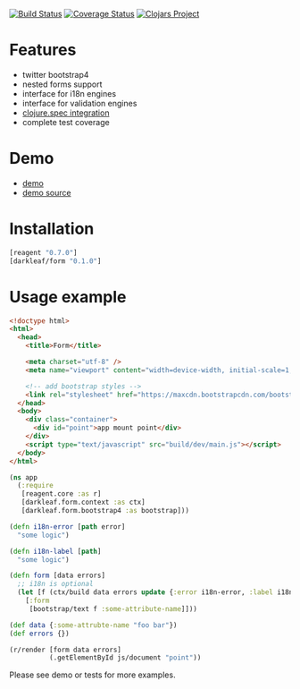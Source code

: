 [![Build Status](https://travis-ci.org/darkleaf/form.svg?branch=master)](https://travis-ci.org/darkleaf/form)
[![Coverage Status](https://coveralls.io/repos/github/darkleaf/form/badge.svg)](https://coveralls.io/github/darkleaf/form)
[![Clojars Project](https://img.shields.io/clojars/v/darkleaf/form.svg)](https://clojars.org/darkleaf/form)

# Features

+ twitter bootstrap4
+ nested forms support
+ interface for i18n engines
+ interface for validation engines
+ [clojure.spec integration](src/darkleaf/form/spec_integration.cljs)
+ complete test coverage

# Demo

+ [demo](https://darkleaf.github.io/form/)
+ [demo source](test/darkleaf/form_test/demo.cljs)

# Installation

```clojure
[reagent "0.7.0"]
[darkleaf/form "0.1.0"]
```

# Usage example

```html
<!doctype html>
<html>
  <head>
    <title>Form</title>

    <meta charset="utf-8" />
    <meta name="viewport" content="width=device-width, initial-scale=1, shrink-to-fit=no" />

    <!-- add bootstrap styles -->
    <link rel="stylesheet" href="https://maxcdn.bootstrapcdn.com/bootstrap/4.0.0-alpha.6/css/bootstrap.min.css" integrity="sha384-rwoIResjU2yc3z8GV/NPeZWAv56rSmLldC3R/AZzGRnGxQQKnKkoFVhFQhNUwEyJ" crossorigin="anonymous" />
  </head>
  <body>
    <div class="container">
      <div id="point">app mount point</div>
    </div>
    <script type="text/javascript" src="build/dev/main.js"></script>
  </body>
</html>
```

```clojure
(ns app
  (:require
   [reagent.core :as r]
   [darkleaf.form.context :as ctx]
   [darkleaf.form.bootstrap4 :as bootstrap]))

(defn i18n-error [path error]
  "some logic")

(defn i18n-label [path]
  "some logic")

(defn form [data errors]
  ;; i18n is optional
  (let [f (ctx/build data errors update {:error i18n-error, :label i18n-label})]
    [:form
     [bootstrap/text f :some-attribute-name]]))

(def data {:some-attrubte-name "foo bar"})
(def errors {})

(r/render [form data errors]
          (.getElementById js/document "point"))
```

Please see demo or tests for more examples.
